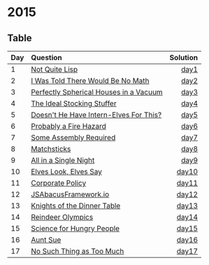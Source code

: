 # 2015

## Table

| Day | Question                                                                       |          Solution |
| --- | :----------------------------------------------------------------------------- | ----------------: |
| 1   | [Not Quite Lisp](https://adventofcode.com/2015/day/1)                          |  [day1](day01.py) |
| 2   | [I Was Told There Would Be No Math](https://adventofcode.com/2015/day/2)       |  [day2](day02.py) |
| 3   | [Perfectly Spherical Houses in a Vacuum ](https://adventofcode.com/2015/day/3) |  [day3](day03.py) |
| 4   | [The Ideal Stocking Stuffer](https://adventofcode.com/2015/day/4)              |  [day4](day04.py) |
| 5   | [Doesn't He Have Intern-Elves For This?](https://adventofcode.com/2015/day/5)  |  [day5](day05.py) |
| 6   | [Probably a Fire Hazard](https://adventofcode.com/2015/day/6)                  |  [day6](day06.py) |
| 7   | [Some Assembly Required](https://adventofcode.com/2015/day/7)                  |  [day7](day07.py) |
| 8   | [Matchsticks](https://adventofcode.com/2015/day/8)                             |  [day8](day08.py) |
| 9   | [All in a Single Night](https://adventofcode.com/2015/day/9)                   |  [day9](day09.py) |
| 10  | [Elves Look, Elves Say](https://adventofcode.com/2015/day/10)                  | [day10](day10.py) |
| 11  | [Corporate Policy](https://adventofcode.com/2015/day/11)                       | [day11](day11.py) |
| 12  | [JSAbacusFramework.io](https://adventofcode.com/2015/day/12)                   | [day12](day12.py) |
| 13  | [Knights of the Dinner Table](https://adventofcode.com/2015/day/13)            | [day13](day13.py) |
| 14  | [Reindeer Olympics](https://adventofcode.com/2015/day/14)                      | [day14](day14.py) |
| 15  | [Science for Hungry People](https://adventofcode.com/2015/day/15)              | [day15](day15.py) |
| 16  | [Aunt Sue](https://adventofcode.com/2015/day/16)                               | [day16](day16.py) |
| 17  | [No Such Thing as Too Much](https://adventofcode.com/2015/day/17)              | [day17](day17.py) |

<!--
| 18  | [Operation Order](https://adventofcode.com/2015/day/18)                        | [day18](day18.py) |
| 19  | [Monster Messages](https://adventofcode.com/2015/day/19)                       | [day19](day19.py) |
| 20  | [Jurrasic Jigsaw](https://adventofcode.com/2015/day/20)                        | [day20](day20.py) |
| 21  | [Allergen Assessment](https://adventofcode.com/2015/day/21)                    | [day21](day21.py) |
| 22  | [Crab Combat](https://adventofcode.com/2015/day/22)                            | [day22](day22.py) |
| 23  | [Crab Cups](https://adventofcode.com/2015/day/23)                              | [day23](day23.py) |
| 24  | [Lobby Layout](https://adventofcode.com/2015/day/24)                           | [day24](day24.py) |
| 25  | [Combo Breaker](https://adventofcode.com/2015/day/25)                          | [day25](day25.py) | -->
